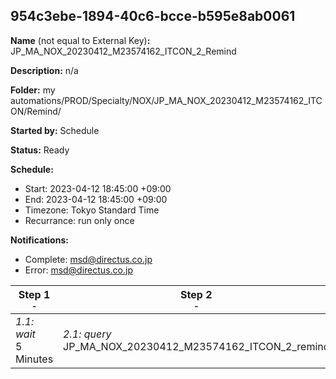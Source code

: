 ## 954c3ebe-1894-40c6-bcce-b595e8ab0061

**Name** (not equal to External Key)**:** JP_MA_NOX_20230412_M23574162_ITCON_2_Remind

**Description:** n/a

**Folder:** my automations/PROD/Specialty/NOX/JP_MA_NOX_20230412_M23574162_ITCON/Remind/

**Started by:** Schedule

**Status:** Ready

**Schedule:**

* Start: 2023-04-12 18:45:00 +09:00
* End: 2023-04-12 18:45:00 +09:00
* Timezone: Tokyo Standard Time
* Recurrance: run only once

**Notifications:**

* Complete: msd@directus.co.jp
* Error: msd@directus.co.jp

| Step 1<br>_<small>-</small>_ | Step 2<br>_<small>-</small>_ | Step 3<br>_<small>-</small>_ |
| --- | --- | --- |
| _1.1: wait_<br>5 Minutes | _2.1: query_<br>JP_MA_NOX_20230412_M23574162_ITCON_2_remind | _3.1: emailSend_<br>JP_MA_NOX_20230412_M23574162_ITCON_2_remind |
